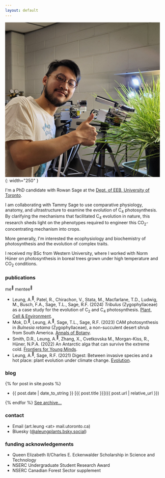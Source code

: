 ```yaml
---
layout: default
---
```


![pic of me](/assets/portrait.jpg){: width="250" }

I'm a PhD candidate with Rowan Sage at the <a href='https://eeb.utoronto.ca'>Dept. of EEB, University of Toronto</a>.

I am collaborating with Tammy Sage to use comparative physiology, anatomy, and ultrastructure to examine the evolution of C<sub>4</sub> photosynthesis. By clarifying the mechanisms that facilitated C<sub>4</sub> evolution in nature, this research sheds light on the phenotypes required to engineer this CO<sub>2</sub>-concentrating mechanism into crops.

More generally, I'm interested the ecophysiology and biochemistry of photosynthesis and the evolution of complex traits. 

I received my BSc from Western University, where I worked with Norm Hüner on photosynthesis in boreal trees grown under high temperature and CO<sub>2</sub> conditions.

### publications

me<sup>🌵</sup> mentee<sup>🤩</sup>

- Leung, A.<sup>🌵</sup>, Patel, R., Chirachon, V., Stata, M., Macfarlane, T.D., Ludwig, M., Busch, F.A., Sage, T.L., Sage, R.F. (2024) *Tribulus* (Zygophyllaceae) as a case study for the evolution of C<sub>2</sub> and C<sub>4</sub> photosynthesis. [Plant, Cell & Environment](https://doi.org/10.1111/pce.15069).
- Mok, D.<sup>🤩</sup>, Leung, A.<sup>🌵</sup>, Sage, T.L., Sage, R.F. (2023) CAM photosynthesis in *Bulnesia retama* (Zygophyllaceae), a non-succulent desert shrub from South America. [Annals of Botany](https://doi.org/10.1093/aob/mcad114).
- Smith, D.R., Leung, A.<sup>🌵</sup>, Zhang, X., Cvetkovska M., Morgan-Kiss, R., Hüner, N.P.A. (2022) An Antarctic alga that can survive the extreme cold. [Frontiers for Young Minds](https://doi.org/10.3389/frym.2022.740838).
- Leung, A.<sup>🌵</sup>, Sage, R.F. (2021) Digest: Between invasive species and a hot place: plant evolution under climate change. [Evolution](https://doi.org/10.1111/evo.14352).

### blog
{% for post in site.posts %}
- {{ post.date | date_to_string }} [{{ post.title }}]({{ post.url | relative_url }})<br>

{% endfor %}
[See archive...](/archive)

### contact
- Email (art.leung \<at\> mail.utoronto.ca)
- Bluesky ([@aleungplants.bsky.social](https://bsky.app/profile/aleungplants.bsky.social))

### funding acknowledgements
- Queen Elizabeth II/Charles E. Eckenwalder Scholarship in Science and Technology
- NSERC Undergraduate Student Research Award
- NSERC Canadian Forest Sector supplement
